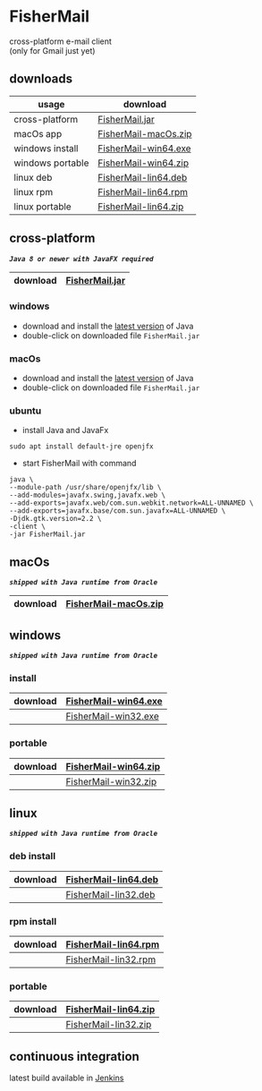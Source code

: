 # FisherMail
cross-platform e-mail client  
(only for Gmail just yet)

## downloads
| usage            | download                             |
|------------------|--------------------------------------|
| cross-platform   | [FisherMail.jar](#cross-platform)    |
| macOs app        | [FisherMail-macOs.zip](#macos-1)     |
| windows install  | [FisherMail-win64.exe](#install)     |
| windows portable | [FisherMail-win64.zip](#portable)    |
| linux deb        | [FisherMail-lin64.deb](#deb-install) |
| linux rpm        | [FisherMail-lin64.rpm](#rpm-install) |
| linux portable   | [FisherMail-lin64.zip](#portable-1)  |  

## cross-platform 
__*`Java 8 or newer with JavaFX required`*__

| download | [FisherMail.jar](https://speederpan.uk.to/jenkins/job/mail-client-distrib/lastSuccessfulBuild/artifact/mail-client-distrib/distrib/FisherMail.jar) |
|----------|----------------------------------------------------------------------------------------------------------------------------------------------------|

### windows
+ download and install the [latest version](https://www.java.com/en/download/) of Java  
+ double-click on downloaded file `FisherMail.jar`

### macOs
+ download and install the [latest version](https://www.java.com/en/download/) of Java  
+ double-click on downloaded file `FisherMail.jar`

### ubuntu
+ install Java and JavaFx  
```
sudo apt install default-jre openjfx
```  
+ start FisherMail with command
```
java \
--module-path /usr/share/openjfx/lib \
--add-modules=javafx.swing,javafx.web \
--add-exports=javafx.web/com.sun.webkit.network=ALL-UNNAMED \
--add-exports=javafx.base/com.sun.javafx=ALL-UNNAMED \
-Djdk.gtk.version=2.2 \
-client \
-jar FisherMail.jar
```

## macOs  
__*`shipped with Java runtime from Oracle`*__

| download | [FisherMail-macOs.zip](http://speederpan.uk.to/jenkins/job/mail-client-distrib/lastSuccessfulBuild/artifact/mail-client-distrib/distrib/FisherMail-macOs.zip) |
|----------|---------------------------------------------------------------------------------------------------------------------------------------------------------------|

## windows  
__*`shipped with Java runtime from Oracle`*__
### install
| download | [FisherMail-win64.exe](http://speederpan.uk.to/jenkins/job/mail-client-distrib/lastSuccessfulBuild/artifact/mail-client-distrib/distrib/FisherMail-win64.exe)  |
|----------|----------------------------------------------------------------------------------------------------------------------------------------------------------------|
|          | [FisherMail-win32.exe](https://speederpan.uk.to/jenkins/job/mail-client-distrib/lastSuccessfulBuild/artifact/mail-client-distrib/distrib/FisherMail-win32.exe) |
### portable
| download | [FisherMail-win64.zip](http://speederpan.uk.to/jenkins/job/mail-client-distrib/lastSuccessfulBuild/artifact/mail-client-distrib/distrib/FisherMail-win64.zip)  |
|----------|----------------------------------------------------------------------------------------------------------------------------------------------------------------|
|          | [FisherMail-win32.zip](https://speederpan.uk.to/jenkins/job/mail-client-distrib/lastSuccessfulBuild/artifact/mail-client-distrib/distrib/FisherMail-win32.zip) |

## linux  
__*`shipped with Java runtime from Oracle`*__
### deb install
| download | [FisherMail-lin64.deb](http://speederpan.uk.to/jenkins/job/mail-client-distrib/lastSuccessfulBuild/artifact/mail-client-distrib/distrib/FisherMail-lin64.deb) |
|----------|---------------------------------------------------------------------------------------------------------------------------------------------------------------|
|          | [FisherMail-lin32.deb](http://speederpan.uk.to/jenkins/job/mail-client-distrib/lastSuccessfulBuild/artifact/mail-client-distrib/distrib/FisherMail-lin32.deb) |
### rpm install
| download | [FisherMail-lin64.rpm](http://speederpan.uk.to/jenkins/job/mail-client-distrib/lastSuccessfulBuild/artifact/mail-client-distrib/distrib/FisherMail-lin64.rpm) |
|----------|---------------------------------------------------------------------------------------------------------------------------------------------------------------|
|          | [FisherMail-lin32.rpm](http://speederpan.uk.to/jenkins/job/mail-client-distrib/lastSuccessfulBuild/artifact/mail-client-distrib/distrib/FisherMail-lin32.rpm) |
### portable
| download | [FisherMail-lin64.zip](http://speederpan.uk.to/jenkins/job/mail-client-distrib/lastSuccessfulBuild/artifact/mail-client-distrib/distrib/FisherMail-lin64.zip) |
|----------|---------------------------------------------------------------------------------------------------------------------------------------------------------------|
|          | [FisherMail-lin32.zip](http://speederpan.uk.to/jenkins/job/mail-client-distrib/lastSuccessfulBuild/artifact/mail-client-distrib/distrib/FisherMail-lin32.zip) |


## continuous integration
latest build available in [Jenkins](https://speederpan.uk.to/jenkins/job/mail-client-distrib%20(continuous))
